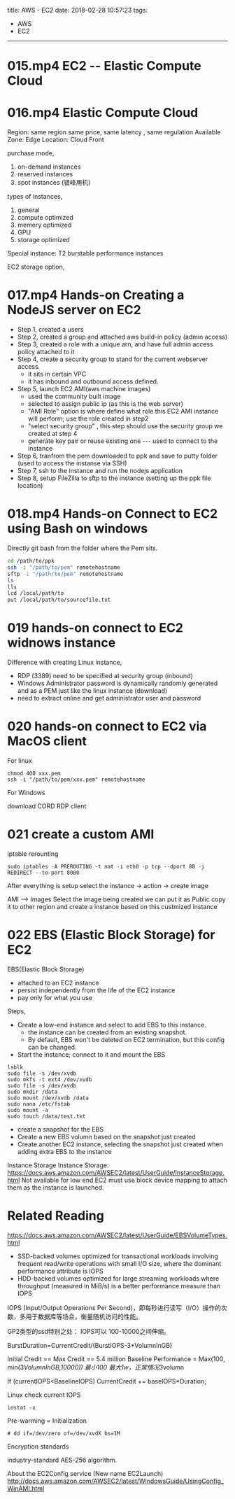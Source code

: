 title: AWS - EC2
date: 2018-02-28 10:57:23
tags:
- AWS
- EC2
---

# 015.mp4 EC2 -- Elastic Compute Cloud

# 016.mp4 Elastic Compute Cloud

Region: same region same price, same latency , same regulation
Available Zone:
Edge Location: Cloud Front

purchase mode,
1) on-demand instances
2) reserved instances
3) spot instances (错峰用机)

types of instances,
1) general
2) compute optimized
3) memery optimized
4) GPU
5) storage optimized

Special instance: T2 burstable performance instances

EC2 storage option,


# 017.mp4 Hands-on Creating a NodeJS server on EC2


* Step 1, created a users
* Step 2, created a group and attached aws build-in policy (admin access)
* Step 3, created a role with a unique arn, and have full admin access policy attached to it
* Step 4, create a security group to stand for the current webserver access.
     * it sits in certain VPC
     * it has inbound and outbound access defined.
* Step 5, launch EC2 AMI(aws machine images)
     * used the community built image
     * selected to assign public ip (as this is the web server)
     * "AMI Role" option is where define what role this EC2 AMI instance will perform; use the role created in step2
     * "select security group" , this step should use the security group we created at step 4
     * generate key pair or reuse existing one --- used to connect to the instance
* Step 6, tranfrom the pem downloaded to ppk and save to putty folder (used to access the instanse via SSH)
* Step 7, ssh to the instance and run the nodejs application
* Step 8, setup FileZilla to sftp to the instance (setting up the ppk file location)


# 018.mp4  Hands-on Connect to EC2 using Bash on windows

Directly git bash from the folder where the Pem sits.

```bash
cd /path/to/ppk
ssh -i "/path/to/pem" remotehostname
sftp -i "/path/to/pem" remotehostname
ls
lls
lcd /local/path/to
put /local/path/to/sourcefile.txt
```

# 019 hands-on connect to EC2 widnows instance

Difference with creating Linux instance,

* RDP (3389) need to be specified at security group (inbound)
* Windows Administrator password is dynamically randomly generated and as a PEM just like the linux instance (download)
* need to extract online and get administrator user and password


# 020 hands-on connect to EC2 via MacOS client


For linux

```shell
chmod 400 xxx.pem
ssh -i "/path/to/pem/xxx.pem" remotehostname
```

For Windows

download CORD RDP client


# 021 create a custom AMI

iptable rerounting

```shell
sudo iptables -A PREROUTING -t nat -i eth0 -p tcp --dport 80 -j REDIRECT --to-port 8080
```

After everything is setup
select the instance -> action -> create image

AMI --> Images
Select the image being created we can
put it as Public
copy it to other region and create a instance based on this custmized instance


# 022 EBS (Elastic Block Storage) for EC2

EBS(Elastic Block Storage)
* attached to an EC2 instance
* persist independently from the life of the EC2 instance
* pay only for what you use


Steps,
* Create a low-end instance and select to add EBS to this instance.
  * the instance can be created from an existing snapshot.
  * By default, EBS won't be deleted on EC2 termination, but this config can be changed.
* Start the Instance; connect to it and mount the EBS

```shell
lsblk
sudo file -s /dev/xvdb
sudo mkfs -t ext4 /dev/xvdb
sudo file -s /dev/xvdb
sudo mkdir /data
sudo mount /dev/xvdb /data
sudo nano /etc/fstab
sudo mount -a
sudo touch /data/test.txt

```

* create a snapshot for the EBS
* Create a new EBS volumn based on the snapshot just created
* Create another EC2 instance, selecting the snapshot just created when adding extra EBS to the instance

Instance Storage
Instance Storage:
https://docs.aws.amazon.com/AWSEC2/latest/UserGuide/InstanceStorage.html
Not available for low end EC2
must use block device mapping to attach them as the instance is launched.


# Related Reading

https://docs.aws.amazon.com/AWSEC2/latest/UserGuide/EBSVolumeTypes.html


* SSD-backed volumes optimized for transactional workloads involving frequent read/write operations with small I/O size, where the dominant performance attribute is IOPS
* HDD-backed volumes optimized for large streaming workloads where throughput (measured in MiB/s) is a better performance measure than IOPS

IOPS (Input/Output Operations Per Second)，即每秒进行读写（I/O）操作的次数，多用于数据库等场合，衡量随机访问的性能。

GP2类型的ssd特别之处：
IOPS可以 100-10000之间伸缩。

BurstDuration=CurrentCredit/(BurstIOPS-3*VolumnInGB)

Initial Credit == Max Credit == 5.4 million
Baseline Performance = Max(100, min(3*VolumnInGB,10000))  最小100 最大1w，正常情况3*volumn

If (currentIOPS<BaselineIOPS)
     CurrentCredit += baseIOPS*Duration;


Linux check current IOPS
```shell
iostat -x
```


Pre-warming = Initialization
```shell
# dd if=/dev/zero of=/dev/xvdX bs=1M
```



Encryption standards

industry-standard AES-256 algorithm.


About the EC2Config service (New name EC2Launch)
http://docs.aws.amazon.com/AWSEC2/latest/WindowsGuide/UsingConfig_WinAMI.html
